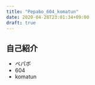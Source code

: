 ```yaml
---
title: "Pepabo_604_komatun"
date: 2020-04-28T23:01:34+09:00
draft: true
---
```

## 自己紹介
- ペパボ
- 604
- komatun
